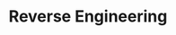 ---
title: Reverse Engineering
summary: Posts about reverse engineering
description: Reverse engineering binaries series
---